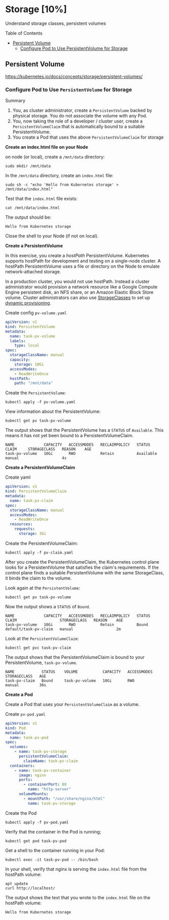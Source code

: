 # Storage [10%]

Understand storage classes, persistent volumes

Table of Contents

- [Persistent Volume](#Persistent-Volume)
  - [Configure Pod to Use PersistentVolume for Storage](#Configure-Pod-to-Use-PersistentVolume-for-Storage)

## Persistent Volume

https://kubernetes.io/docs/concepts/storage/persistent-volumes/

### Configure Pod to Use `PersistentVolume` for Storage

Summary

1. You, as cluster administrator, create a `PersistentVolume` backed by physical storage. You do not associate the volume with any Pod.
2. You, now taking the role of a developer / cluster user, create a `PersistentVolumeClaim` that is automatically bound to a suitable PersistentVolume.
3. You create a Pod that uses the above `PersistentVolumeClaim` for storage

**Create an index.html file on your Node[ ](https://kubernetes.io/docs/tasks/configure-pod-container/configure-persistent-volume-storage/#create-an-index-html-file-on-your-node)**

on node (or local), create a `/mnt/data` directory:

```shell
sudo mkdir /mnt/data
```

In the `/mnt/data` directory, create an `index.html` file:

```shell
sudo sh -c "echo 'Hello from Kubernetes storage' > /mnt/data/index.html"
```

Test that the `index.html` file exists:

```shell
cat /mnt/data/index.html
```

The output should be:

```
Hello from Kubernetes storage
```

Close the shell to your Node (if not on local).

**Create a PersistentVolume**

In this exercise, you create a *hostPath* PersistentVolume. Kubernetes supports hostPath for development and testing on a single-node cluster. A hostPath PersistentVolume uses a file or directory on the Node to emulate network-attached storage.

In a production cluster, you would not use hostPath. Instead a cluster administrator would provision a network resource like a Google Compute Engine persistent disk, an NFS share, or an Amazon Elastic Block Store volume. Cluster administrators can also use [StorageClasses](https://kubernetes.io/docs/reference/generated/kubernetes-api/v1.23/#storageclass-v1-storage) to set up [dynamic provisioning](https://kubernetes.io/blog/2016/10/dynamic-provisioning-and-storage-in-kubernetes).

Create config `pv-volume.yaml`

```yaml
apiVersion: v1
kind: PersistentVolume
metadata:
  name: task-pv-volume
  labels:
    type: local
spec:
  storageClassName: manual
  capacity:
    storage: 10Gi
  accessModes:
    - ReadWriteOnce
  hostPath:
    path: "/mnt/data"
```

Create the `PersistentVolume`:

```shell
kubectl apply -f pv-volume.yaml
```

View information about the PersistentVolume:

```shell
kubectl get pv task-pv-volume
```

The output shows that the PersistentVolume has a `STATUS` of `Available`. This means it has not yet been bound to a PersistentVolumeClaim.

```
NAME             CAPACITY   ACCESSMODES   RECLAIMPOLICY   STATUS      CLAIM     STORAGECLASS   REASON    AGE
task-pv-volume   10Gi       RWO           Retain          Available             manual                   4s
```

**Create a PersistentVolumeClaim**

Create yaml

```yaml
apiVersion: v1
kind: PersistentVolumeClaim
metadata:
  name: task-pv-claim
spec:
  storageClassName: manual
  accessModes:
    - ReadWriteOnce
  resources:
    requests:
      storage: 3Gi
```

Create the PersistentVolumeClaim:

```
kubectl apply -f pv-claim.yaml
```

After you create the PersistentVolumeClaim, the Kubernetes control plane looks for a PersistentVolume that satisfies the claim's requirements. If the control plane finds a suitable PersistentVolume with the same StorageClass, it binds the claim to the volume.

Look again at the `PersistentVolume`:

```shell
kubectl get pv task-pv-volume
```

Now the output shows a `STATUS` of `Bound`.

```
NAME             CAPACITY   ACCESSMODES   RECLAIMPOLICY   STATUS    CLAIM                   STORAGECLASS   REASON    AGE
task-pv-volume   10Gi       RWO           Retain          Bound     default/task-pv-claim   manual                   2m
```

Look at the `PersistentVolumeClaim`:

```shell
kubectl get pvc task-pv-claim
```

The output shows that the PersistentVolumeClaim is bound to your PersistentVolume, `task-pv-volume`.

```
NAME            STATUS    VOLUME           CAPACITY   ACCESSMODES   STORAGECLASS   AGE
task-pv-claim   Bound     task-pv-volume   10Gi       RWO           manual         30s
```

**Create a Pod**

Create a Pod that uses your `PersistentVolumeClaim` as a volume.

Create `pv-pod.yaml`

```yaml
apiVersion: v1
kind: Pod
metadata:
  name: task-pv-pod
spec:
  volumes:
    - name: task-pv-storage
      persistentVolumeClaim:
        claimName: task-pv-claim
  containers:
    - name: task-pv-container
      image: nginx
      ports:
        - containerPort: 80
          name: "http-server"
      volumeMounts:
        - mountPath: "/usr/share/nginx/html"
          name: task-pv-storage
```

Create the Pod

```shell
kubectl apply -f pv-pod.yaml
```

Verify that the container in the Pod is running;

```shell
kubectl get pod task-pv-pod
```

Get a shell to the container running in your Pod:

```shell
kubectl exec -it task-pv-pod -- /bin/bash
```

In your shell, verify that nginx is serving the `index.html` file from the hostPath volume:

```shell
apt update
curl http://localhost/
```

The output shows the text that you wrote to the `index.html` file on the hostPath volume:

```
Hello from Kubernetes storage
```